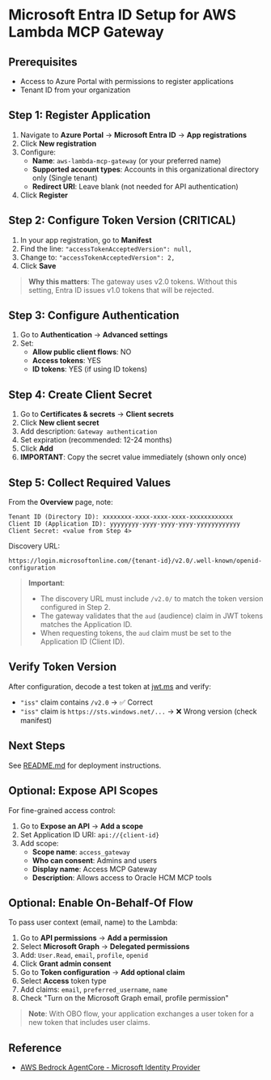 # Microsoft Entra ID Setup for AWS Lambda MCP Gateway

## Prerequisites
- Access to Azure Portal with permissions to register applications
- Tenant ID from your organization

## Step 1: Register Application

1. Navigate to **Azure Portal** → **Microsoft Entra ID** → **App registrations**
2. Click **New registration**
3. Configure:
   - **Name**: `aws-lambda-mcp-gateway` (or your preferred name)
   - **Supported account types**: Accounts in this organizational directory only (Single tenant)
   - **Redirect URI**: Leave blank (not needed for API authentication)
4. Click **Register**

## Step 2: Configure Token Version (CRITICAL)

1. In your app registration, go to **Manifest**
2. Find the line: `"accessTokenAcceptedVersion": null,`
3. Change to: `"accessTokenAcceptedVersion": 2,`
4. Click **Save**

> **Why this matters**: The gateway uses v2.0 tokens. Without this setting, Entra ID issues v1.0 tokens that will be rejected.

## Step 3: Configure Authentication

1. Go to **Authentication** → **Advanced settings**
2. Set:
   - **Allow public client flows**: NO
   - **Access tokens**: YES
   - **ID tokens**: YES (if using ID tokens)

## Step 4: Create Client Secret

1. Go to **Certificates & secrets** → **Client secrets**
2. Click **New client secret**
3. Add description: `Gateway authentication`
4. Set expiration (recommended: 12-24 months)
5. Click **Add**
6. **IMPORTANT**: Copy the secret value immediately (shown only once)

## Step 5: Collect Required Values

From the **Overview** page, note:

```
Tenant ID (Directory ID): xxxxxxxx-xxxx-xxxx-xxxx-xxxxxxxxxxxx
Client ID (Application ID): yyyyyyyy-yyyy-yyyy-yyyy-yyyyyyyyyyyy
Client Secret: <value from Step 4>
```

Discovery URL:
```
https://login.microsoftonline.com/{tenant-id}/v2.0/.well-known/openid-configuration
```

> **Important**: 
> - The discovery URL must include `/v2.0/` to match the token version configured in Step 2.
> - The gateway validates that the `aud` (audience) claim in JWT tokens matches the Application ID.
> - When requesting tokens, the `aud` claim must be set to the Application ID (Client ID).

## Verify Token Version

After configuration, decode a test token at [jwt.ms](https://jwt.ms) and verify:
- `"iss"` claim contains `/v2.0` → ✅ Correct
- `"iss"` claim is `https://sts.windows.net/...` → ❌ Wrong version (check manifest)

## Next Steps

See [README.md](README.md) for deployment instructions.

## Optional: Expose API Scopes

For fine-grained access control:

1. Go to **Expose an API** → **Add a scope**
2. Set Application ID URI: `api://{client-id}`
3. Add scope:
   - **Scope name**: `access_gateway`
   - **Who can consent**: Admins and users
   - **Display name**: Access MCP Gateway
   - **Description**: Allows access to Oracle HCM MCP tools

## Optional: Enable On-Behalf-Of Flow

To pass user context (email, name) to the Lambda:

1. Go to **API permissions** → **Add a permission**
2. Select **Microsoft Graph** → **Delegated permissions**
3. Add: `User.Read`, `email`, `profile`, `openid`
4. Click **Grant admin consent**
5. Go to **Token configuration** → **Add optional claim**
6. Select **Access** token type
7. Add claims: `email`, `preferred_username`, `name`
8. Check "Turn on the Microsoft Graph email, profile permission"

> **Note**: With OBO flow, your application exchanges a user token for a new token that includes user claims.

## Reference

- [AWS Bedrock AgentCore - Microsoft Identity Provider](https://docs.aws.amazon.com/bedrock-agentcore/latest/devguide/identity-idp-microsoft.html)
